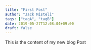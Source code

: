 ```yaml
---
title: "First Post"
author: "Jack Misteli"
tags: ["tagA", "tagB"]
date: 2019-05-27T12:08:04+09:00
draft: false
---
```


This is the content of my new blog Post
